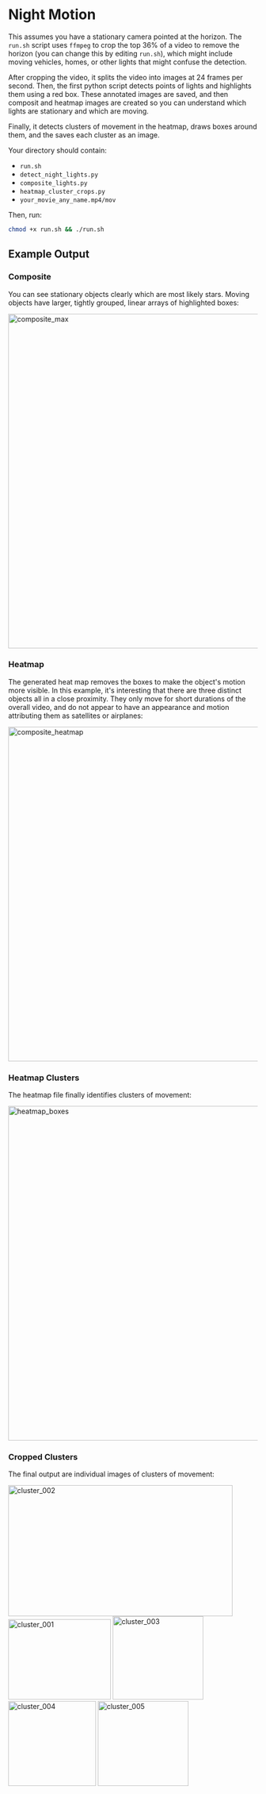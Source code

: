# Night Motion

This assumes you have a stationary camera pointed at the horizon. The `run.sh` script uses `ffmpeg` to crop the top 36% of a video to remove the horizon (you can change this by editing `run.sh`), which might include moving vehicles, homes, or other lights that might confuse the detection.

After cropping the video, it splits the video into images at 24 frames per second. Then, the first python script detects points of lights and highlights them using a red box. These annotated images are saved, and then composit and heatmap images are created so you can understand which lights are stationary and which are moving.

Finally, it detects clusters of movement in the heatmap, draws boxes around them, and the saves each cluster as an image.

Your directory should contain:

- `run.sh`
- `detect_night_lights.py`
- `composite_lights.py`
- `heatmap_cluster_crops.py`
- `your_movie_any_name.mp4/mov`

Then, run:

```bash
chmod +x run.sh && ./run.sh 
```

## Example Output

### Composite
You can see stationary objects clearly which are most likely stars. Moving objects have larger, tightly grouped, linear arrays of highlighted boxes:

<img width="2896" height="674" alt="composite_max" src="https://github.com/user-attachments/assets/12ca3352-e38f-4418-b7c6-93a27f16d05f" />

### Heatmap
The generated heat map removes the boxes to make the object's motion more visible. In this example, it's interesting that there are three distinct objects all in a close proximity. They only move for short durations of the overall video, and do not appear to have an appearance and motion attributing them as satellites or airplanes:

<img width="2896" height="674" alt="composite_heatmap" src="https://github.com/user-attachments/assets/f0569dec-dcb5-4236-89b4-d1a7612e7a1e" />

### Heatmap Clusters
The heatmap file finally identifies clusters of movement:

<img width="2896" height="674" alt="heatmap_boxes" src="https://github.com/user-attachments/assets/08d19264-15b8-4ff7-aa81-26ba213af54d" />

### Cropped Clusters
The final output are individual images of clusters of movement:

<img width="453" height="264" alt="cluster_002" src="https://github.com/user-attachments/assets/be3fdcbc-90bf-45cc-8382-fcee7a57b92b" />
<img width="207" height="162" alt="cluster_001" src="https://github.com/user-attachments/assets/6776a6b6-81c8-4c0f-8ba0-c6d57f21e96f" />
<img width="183" height="168" alt="cluster_003" src="https://github.com/user-attachments/assets/9ac56cb6-5bbf-4bde-afef-a0385ebc0449" />
<img width="177" height="171" alt="cluster_004" src="https://github.com/user-attachments/assets/2c4c3c0e-1aa6-455c-89bc-015aec11e188" />
<img width="183" height="171" alt="cluster_005" src="https://github.com/user-attachments/assets/5dc5ede3-e5f2-427d-960b-62f9f634aa67" />
